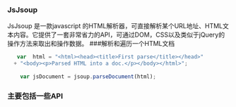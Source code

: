 ### JsJsoup
JsJsoup 是一款javascript 的HTML解析器，可直接解析某个URL地址、HTML文本内容。它提供了一套非常省力的API，可通过DOM，CSS以及类似于jQuery的操作方法来取出和操作数据。
###解析和遍历一个HTML文档
```javascript
   var  html = "<html><head><title>First parse</title></head>"
  + "<body><p>Parsed HTML into a doc.</p></body></html>";
  
    var jsDocument = jsoup.parseDocument(html);
```
### 主要包括一些API

